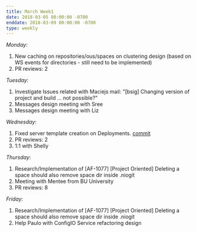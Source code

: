 ```yaml
---
title: March Week1
date: 2018-03-05 00:00:00 -0700
enddate: 2018-03-09 00:00:00 -0700
type: weekly
---
```

*Monday:*

1. New caching on repositories/ous/spaces on clustering design (based on WS events for directories - still need to be implemented)
2. PR reviews: 2

*Tuesday:*
1. Investigate Issues related with Maciejs mail: "[bsig] Changing version of project and build ... not possible?"
2. Messages design meeting with Sree
3. Messages design meeting with Liz

*Wednesday*:
1. Fixed server template creation on Deployments. [commit](https://github.com/kiegroup/kie-wb-common/commit/3b45d36ff436b2a52c48643b9aca20c1836fc858)
2. PR reviews: 2
3. 1:1 with Shelly

*Thursday*:
1. Research/Implementation of [AF-1077] [Project Oriented] Deleting a space should also remove space dir inside .niogit
2. Meeting with Mentee from BU University
3. PR reviews: 8

*Friday*:
1. Research/Implementation of [AF-1077] [Project Oriented] Deleting a space should also remove space dir inside .niogit 
3. Help Paulo with ConfigIO Service refactoring design
